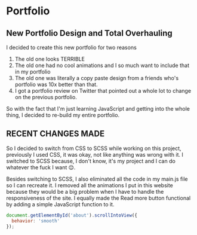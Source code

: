 # Portfolio 
## New Portfolio Design and Total Overhauling

I decided to create this new portfolio for two reasons
1. The old one looks TERRIBLE
2. The old one had no cool animations and I so much want to include that in my portfolio
3. The old one was literally a copy paste design from a friends who's portfolio was 10x better than that.
4. I got a portfolio review on Twitter that pointed out a whole lot to change on the previous portfolio.

So with the fact that I'm just learning JavaScript and getting into the whole thing, I decided to re-build my entire portfolio.

## RECENT CHANGES MADE
So I decided to switch from CSS to SCSS while working on this project, previously I used CSS, it was okay, not like anything was wrong with it.
I switched to SCSS because, I don't know, it's my project and I can do whatever the fuck I want 😌.

Besides switching to SCSS, I also eliminated all the code in my main.js file so I can recreate it. I removed all the animations I put in this website because they would be a big problem when I have to handle the responsiveness of the site.
I equally made the Read more button functional by adding a simple JavaScript function to it.

```javascript
document.getElementById('about').scrollIntoView({
  behavior: 'smooth'
});
```
